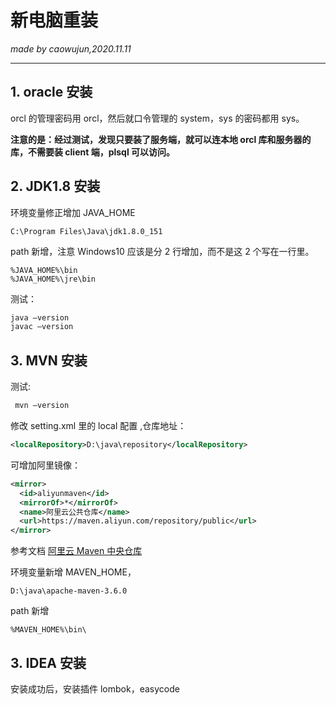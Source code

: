 # 新电脑重装

_made by caowujun,2020.11.11_

---

## 1. oracle 安装

orcl 的管理密码用 orcl，然后就口令管理的 system，sys 的密码都用 sys。

**注意的是：经过测试，发现只要装了服务端，就可以连本地 orcl 库和服务器的库，不需要装 client 端，plsql 可以访问。**

## 2. JDK1.8 安装

环境变量修正增加 JAVA_HOME

```
C:\Program Files\Java\jdk1.8.0_151
```

path 新增，注意 Windows10 应该是分 2 行增加，而不是这 2 个写在一行里。

```
%JAVA_HOME%\bin
%JAVA_HOME%\jre\bin
```

测试：

```bash
java –version
javac –version
```

## 3. MVN 安装

测试:

```bash
 mvn –version
```

修改 setting.xml 里的 local 配置 ,仓库地址：

```xml
<localRepository>D:\java\repository</localRepository>
```

可增加阿里镜像：

```xml
<mirror>
  <id>aliyunmaven</id>
  <mirrorOf>*</mirrorOf>
  <name>阿里云公共仓库</name>
  <url>https://maven.aliyun.com/repository/public</url>
</mirror>
```

参考文档 [阿里云 Maven 中央仓库](https://maven.aliyun.com/mvn/guide)

环境变量新增 MAVEN_HOME，

```
D:\java\apache-maven-3.6.0
```

path 新增

```
%MAVEN_HOME%\bin\
```

## 3. IDEA 安装

安装成功后，安装插件 lombok，easycode
